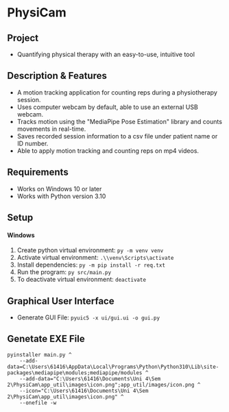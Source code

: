 # PhysiCam

## Project
- Quantifying physical therapy with an easy-to-use, intuitive tool

## Description & Features
- A motion tracking application for counting reps during a physiotherapy session.
- Uses computer webcam by default, able to use an external USB webcam.
- Tracks motion using the "MediaPipe Pose Estimation" library and counts movements in real-time.
- Saves recorded session information to a csv file under patient name or ID number.
- Able to apply motion tracking and counting reps on mp4 videos.

## Requirements
- Works on Windows 10 or later
- Works with Python version 3.10

## Setup

<!--
### Mac / Linux
1.  Create python virtual environment: `python3 -m venv venv`
2.  Activate virtual environment: `source venv/bin/activate`
3.  Install dependencies: `python3 -m pip install -r req.txt`
4.  Run the program: `python3 src/main.py`
5.  To deactivate virtual environment: `deactivate`
-->

#### Windows
1.  Create python virtual environment: `py -m venv venv`
2.  Activate virtual environment: `.\\venv\Scripts\activate`
3.  Install dependencies: `py -m pip install -r req.txt`
4.  Run the program: `py src/main.py`
5.  To deactivate virtual environment: `deactivate`

## Graphical User Interface
- Generate GUI File: `pyuic5 -x ui/gui.ui -o gui.py`

## Genetate EXE File
```
pyinstaller main.py ^
    --add-data=C:\Users\61416\AppData\Local\Programs\Python\Python310\Lib\site-packages\mediapipe\modules;mediapipe/modules ^
    --add-data="C:\Users\61416\Documents\Uni 4\Sem 2\PhysiCam\app_util\images\icon.png";app_util/images/icon.png ^
    --icon="C:\Users\61416\Documents\Uni 4\Sem 2\PhysiCam\app_util\images\icon.png" ^
    --onefile -w
```